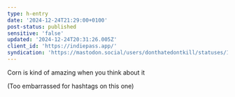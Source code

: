 ```yaml
---
type: h-entry
date: '2024-12-24T21:29:00+0100'
post-status: published
sensitive: 'false'
updated: '2024-12-24T20:31:26.005Z'
client_id: 'https://indiepass.app/'
syndication: 'https://mastodon.social/users/donthatedontkill/statuses/113709696340216451'
---
```

Corn is kind of amazing when you think about it

(Too embarrassed for hashtags on this one)
